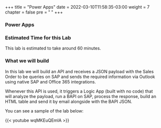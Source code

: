 +++
title = "Power Apps"
date = 2022-03-10T11:58:35-03:00
weight = 7
chapter = false
pre = "<b> </b>"
+++

### Power Apps

### Estimated Time for this Lab

This lab is estimated to take around 60 minutes. 

### What we will build

In this lab we will build an API and receives a JSON payload with the Sales Order to be queries on SAP and sends the required information via Outlook using native SAP and Office 365 integrations. 

Whenever this API is used, it triggers a Logic App (built with no code) that will analyze the payload, run a BAPI on SAP, process the response, build an HTML table and send it by email alongside with the BAPI JSON. 

You can see a sample of the lab below: 

{{< youtube wqMKEuQEmIA >}}